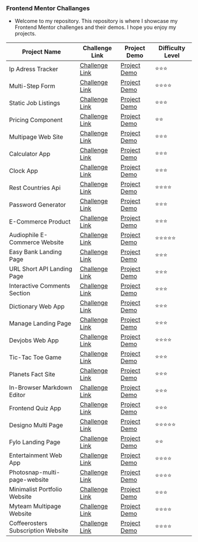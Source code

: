 ### Frontend Mentor Challanges

- Welcome to my repository. This repository is where I showcase my Frontend Mentor challenges and their demos. I hope you enjoy my projects.

| Project Name                       | Challenge Link                                                                                                                | Project Demo                                                                                                    | Difficulty Level |
| ---------------------------------- | ----------------------------------------------------------------------------------------------------------------------------- | --------------------------------------------------------------------------------------------------------------- | ---------------- |
| Ip Adress Tracker                  | [Challenge Link](https://www.frontendmentor.io/solutions/ip-adress-tracjer-app-with-react-Co-G5QDkRT)                         | [Project Demo](https://delicate-sorbet-450bd6.netlify.app/)                                                     | ⭐️⭐️⭐️        |
| Multi-Step Form                    | [Challenge Link](https://www.frontendmentor.io/solutions/multistep-form-with-react-and-sass-uthrWIPQ3p)                       | [Project Demo](https://64fc45c4860af04769867ae6--warm-torrone-b97c9d.netlify.app/)                              | ⭐️⭐️⭐️⭐️     |
| Static Job Listings                | [Challenge Link](https://www.frontendmentor.io/solutions/job-listings-with-react-and-tailwind-css-hvL8pCSloO)                 | [Project Demo](https://6518ae958d97926fcb70f4bc--startling-bubblegum-d752a3.netlify.app/)                       | ⭐️⭐️⭐️        |
| Pricing Component                  | [Challenge Link](https://www.frontendmentor.io/solutions/pricing-component-with-toggle-LjeVZORjQI)                            | [Project Demo](https://652af84951d6bb713c88d68b--clever-cendol-8e8eb4.netlify.app/)                             | ⭐️⭐️           |
| Multipage Web Site                 | [Challenge Link](https://www.frontendmentor.io/solutions/space-tourism-multipage-website-jdX0LBybqe)                          | [Project Demo](https://effulgent-puffpuff-412349.netlify.app/)                                                  | ⭐️⭐️⭐️        |
| Calculator App                     | [Challenge Link](https://www.frontendmentor.io/solutions/calculator-H6Nha8OuxS)                                               | [Project Demo](https://6529a890fdf121245a3f77de--fabulous-taffy-e5317a.netlify.app/)                            | ⭐️⭐️⭐️        |
| Clock App                          | [Challenge Link](https://www.frontendmentor.io/solutions/clock-app-with-react-and-tailwind-FDEMHvVrYa)                        | [Project Demo](https://www.frontendmentor.io/solutions/clock-app-with-react-and-tailwind-FDEMHvVrYa)            | ⭐️⭐️⭐️        |
| Rest Countries Api                 | [Challenge Link](https://www.frontendmentor.io/solutions/rest-countries-api-with-color-theme-switcher-with-react-lsk422nacc)  | [Project Demo](https://rest-countries-api-app-mentor.netlify.app/)                                              | ⭐️⭐️⭐️⭐️     |
| Password Generator                 | [Challenge Link](https://www.frontendmentor.io/solutions/password-generator-app-with-sass-and-reactjs-nAYAgfZoyT)             | [Project Demo](https://www.frontendmentor.io/solutions/password-generator-app-with-sass-and-reactjs-nAYAgfZoyT) | ⭐️⭐️⭐️        |
| E-Commerce Product                 | [Challenge Link](https://www.frontendmentor.io/solutions/ecommerce-product-page-with-react-and-tailwind-tVEBebeWxk)           | [Project Demo](https://6500a0d0119c481bcc42f24c--frolicking-biscuit-8b7c2d.netlify.app/)                        | ⭐️⭐️⭐️        |
| Audiophile E-Commerce Website      | [Challenge Link](https://www.frontendmentor.io/solutions/audiophile-ecommerce-website-react-and-tailwindcss-kf-Nxsq1bl)       | [Project Demo](https://e-commerce-examplee.netlify.app/)                                                        | ⭐️⭐️⭐️⭐️⭐️  |
| Easy Bank Landing Page             | [Challenge Link](https://www.frontendmentor.io/solutions/easybank-landing-page-with-react-and-tailwind-Uw4m1en9ei)            | [Project Demo](https://voluble-semifreddo-4f142a.netlify.app/)                                                  | ⭐️⭐️⭐️        |
| URL Short API Landing Page         | [Challenge Link](https://www.frontendmentor.io/solutions/url-shortening-api-landing-page-with-react-and-sass-WesO7kjASr)      | [Project Demo](https://64e2252611201169a32796eb--boisterous-narwhal-d479ec.netlify.app/)                        | ⭐️⭐️⭐️        |
| Interactive Comments Section       | [Challenge Link](https://www.frontendmentor.io/solutions/interactive-comments-section-with-react-and-tailwind-g08FDviu7L)     | [Project Demo](https://6505b18e90e9f3195cc200fd--magenta-panda-6172c9.netlify.app/)                             | ⭐️⭐️⭐️        |
| Dictionary Web App                 | [Challenge Link](https://www.frontendmentor.io/solutions/dictionary-web-app-with-react-and-tailwind-BjmFDoresq)               | [Project Demo](https://650d9a3e2330da00a69a3852--willowy-churros-762902.netlify.app/)                           | ⭐️⭐️⭐️        |
| Manage Landing Page                | [Challenge Link](https://www.frontendmentor.io/solutions/manage-landing-page-vFH13sEATl)                                      | [Project Demo](https://652fe1603a2c074222815794--dainty-stroopwafel-39fcaa.netlify.app/)                        | ⭐️⭐️⭐️        |
| Devjobs Web App                    | [Challenge Link](https://www.frontendmentor.io/solutions/devjobs-web-app-with-react-and-talwind-dddpxdQilK)                   | [Project Demo](https://joblistinggmentor.netlify.app/)                                                          | ⭐️⭐️⭐️⭐️     |
| Tic-Tac Toe Game                   | [Challenge Link](https://www.frontendmentor.io/solutions/tic-tac-toe-game-with-react-DTuoYCjBa-)                              | [Project Demo](https://tictactoegameee.netlify.app/)                                                            | ⭐️⭐️⭐️        |
| Planets Fact Site                  | [Challenge Link](https://www.frontendmentor.io/solutions/planets-fact-site-with-react-PHn-mVoGWN)                             | [Project Demo](https://planetssfactsite.netlify.app/)                                                           | ⭐️⭐️⭐️        |
| In-Browser Markdown Editor         | [Challenge Link](https://www.frontendmentor.io/solutions/inbrowser-markdown-editor-with-react-and-tailwindcss-VI_S3JZk-O)     | [Project Demo](https://markdownsite.netlify.app/)                                                               | ⭐️⭐️⭐️        |
| Frontend Quiz App                  | [Challenge Link](https://www.frontendmentor.io/solutions/frondend-quiz-app-with-nextjs-tailwindcss-ihDNFSqhZV)                | [Project Demo](https://frontend-mentor-challanges-umber.vercel.app/)                                            | ⭐️⭐️⭐️        |
| Designo Multi Page                 | [Challenge Link](https://www.frontendmentor.io/solutions/designo-multipage-website-with-nextjs-and-tailwindcss-ssp_btUmQ0)    | [Project Demo](https://frontend-mentor-challanges-bez5.vercel.app/)                                             | ⭐️⭐️⭐️⭐️⭐️  |
| Fylo Landing Page                  | [Challenge Link](https://www.frontendmentor.io/solutions/fylo-landing-page-with-react-tailwindcss-and-typescript-R3ukbX_yWz)  | [Project Demo](https://fylko-langind-page.vercel.app/)                                                          | ⭐️⭐️           |
| Entertainment Web App              | [Challenge Link](https://www.frontendmentor.io/solutions/entertainment-web-app-with-nextjs-and-tailwindcss-lSIcjiOpMf)        | [Project Demo](https://entertainment-web-app-guneys-projects.vercel.app/)                                       | ⭐️⭐️⭐️⭐️     |
| Photosnap-multi-page-website       | [Challenge Link](https://www.frontendmentor.io/solutions/photosnap-multipage-website-with-nextjs-and-tailwindcss-OfzEC0V85o)  | [Project Demo](https://photosnap-multi-page-website-six.vercel.app/)                                            | ⭐️⭐️⭐️⭐️     |
| Minimalist Portfolio Website       | [Challenge Link](https://www.frontendmentor.io/solutions/minimalist-portfolio-website-with-nextjs-and-tailwindcss-9ztMNpB4Eu) | [Project Demo](https://minimalist-portfolio-website-one.vercel.app/)                                            | ⭐️⭐️⭐️        |
| Myteam Multipage Website           | [Challenge Link](https://www.frontendmentor.io/solutions/myteam-multipage-website-with-nextjs-and-tailwindcss-XYIM2-Frf8)     | [Project Demo](https://myteam-multi-page-website-one.vercel.app/)                                               | ⭐️⭐️⭐️⭐️     |
| Coffeerosters Subscription Website | [Challenge Link](https://www.frontendmentor.io/solutions/coffeeroasters-subscription-site-KXIp92_TQY)                         | [Project Demo](https://coffeerosters-subscription-site.vercel.app/)                                             | ⭐️⭐️⭐️⭐️     |
